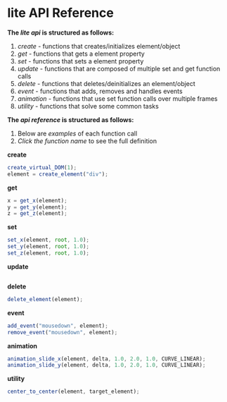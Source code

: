 # lite API Reference
**The *lite api* is structured as follows:**
1. *create* - functions that creates/initializes element/object
2. *get* - functions that gets a element property
3. *set* - functions that sets a element property
4. *update* - functions that are composed of multiple set and get function calls
5. *delete* - functions that deletes/deinitializes an element/object
6. *event* - functions that adds, removes and handles events 
7. *animation* - functions that use set function calls over multiple frames
8. *utility* - functions that solve some common tasks

**The *api reference* is structured as follows:**
1. Below are *examples* of each function call
2. *Click the function name* to see the full definition

**create**
```javascript
create_virtual_DOM(1);
element = create_element("div");
```
**get**
```javascript
x = get_x(element);
y = get_y(element);
z = get_z(element);
```
**set**
```javascript
set_x(element, root, 1.0);
set_y(element, root, 1.0);
set_z(element, root, 1.0);
```
**update**
```javascript
```
**delete**
```javascript
delete_element(element);
```
**event**
```javascript
add_event("mousedown", element);
remove_event("mousedown", element);
```
**animation**
```javascript
animation_slide_x(element, delta, 1.0, 2.0, 1.0, CURVE_LINEAR);
animation_slide_y(element, delta, 1.0, 2.0, 1.0, CURVE_LINEAR);
```
**utility**
```javascript
center_to_center(element, target_element);
```
